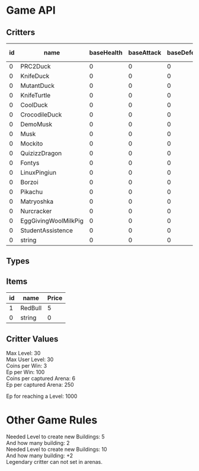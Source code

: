 # Game API<br>

## Critters<br>
| id | name                | baseHealth | baseAttack | baseDefence | baseSpeed |attack1   |attack2   |attack3   |attack4   |Evolution            |Evolves at|
|----|---------------------|------------|------------|-------------|-----------|----------|----------|----------|----------|---------------------|----------|
| 0  | PRC2Duck            | 0          | 0          | 0           | 0         |0         |0         |0         |0         |KnifeDuck|
| 0  | KnifeDuck           | 0          | 0          | 0           | 0         |0         |0         |0         |0         |MutantDuck|
| 0  | MutantDuck          | 0          | 0          | 0           | 0         |0         |0         |0         |0         ||
| 0  | KnifeTurtle         | 0          | 0          | 0           | 0         |0         |0         |0         |0         ||
| 0  | CoolDuck            | 0          | 0          | 0           | 0         |0         |0         |0         |0         |CrocodileDuck|
| 0  | CrocodileDuck       | 0          | 0          | 0           | 0         |0         |0         |0         |0         ||
| 0  | DemoMusk            | 0          | 0          | 0           | 0         |0         |0         |0         |0         |Musk|
| 0  | Musk                | 0          | 0          | 0           | 0         |0         |0         |0         |0         ||
| 0  | Mockito             | 0          | 0          | 0           | 0         |0         |0         |0         |0         ||
| 0  | QuizizzDragon       | 0          | 0          | 0           | 0         |0         |0         |0         |0         ||
| 0  | Fontys              | 0          | 0          | 0           | 0         |0         |0         |0         |0         ||
| 0  | LinuxPingiun        | 0          | 0          | 0           | 0         |0         |0         |0         |0         ||
| 0  | Borzoi              | 0          | 0          | 0           | 0         |0         |0         |0         |0         ||
| 0  | Pikachu             | 0          | 0          | 0           | 0         |0         |0         |0         |0         ||
| 0  | Matryoshka          | 0          | 0          | 0           | 0         |0         |0         |0         |0         ||
| 0  | Nurcracker          | 0          | 0          | 0           | 0         |0         |0         |0         |0         ||
| 0  | EggGivingWoolMilkPig| 0          | 0          | 0           | 0         |0         |0         |0         |0         ||
| 0  | StudentAssistence   | 0          | 0          | 0           | 0         |0         |0         |0         |0         ||
| 0  | string              | 0          | 0          | 0           | 0         |0         |0         |0         |0         ||

## Types<br>

## Items<br>
| id | name       | Price |
|----|------------|-------|
| 1  | RedBull    | 5     |
| 0  | string     | 0     |

## Critter Values<br>
Max Level: 30<br>
Max User Level: 30<br>
Coins per Win: 3 <br>
Ep per Win: 100<br>
Coins per captured Arena: 6<br>
Ep per captured Arena: 250<br>

Ep for reaching a Level: 1000 <br>

# Other Game Rules<br>
Needed Level to create new Buildings: 5<br>
And how many building: 2<br>
Needed Level to create new Buildings: 10<br>
And how many building: +2<br>
Legendary critter can not set in arenas.<br>
